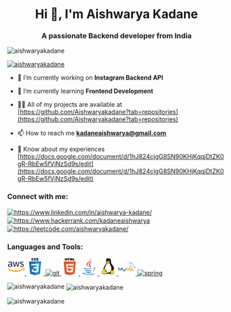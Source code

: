 <h1 align="center">Hi 👋, I'm Aishwarya Kadane</h1>
<h3 align="center">A passionate Backend developer from India</h3>

<p align="left"> <img src="https://komarev.com/ghpvc/?username=aishwaryakadane&label=Profile%20views&color=0e75b6&style=flat" alt="aishwaryakadane" /> </p>

<p align="left"> <a href="https://github.com/ryo-ma/github-profile-trophy"><img src="https://github-profile-trophy.vercel.app/?username=aishwaryakadane" alt="aishwaryakadane" /></a> </p>

- 🔭 I’m currently working on **Instagram Backend API**

- 🌱 I’m currently learning **Frontend Development**

- 👨‍💻 All of my projects are available at [https://github.com/Aishwaryakadane?tab=repositories](https://github.com/Aishwaryakadane?tab=repositories)

- 📫 How to reach me **kadaneaishwarya@gmail.com**
  
- 📄 Know about my experiences [https://docs.google.com/document/d/1hJ824cjgG8SN90KHjKqqjDtZK0gR-RbEw5fViNzSd9s/edit](https://docs.google.com/document/d/1hJ824cjgG8SN90KHjKqqjDtZK0gR-RbEw5fViNzSd9s/edit)

<h3 align="left">Connect with me:</h3>
<p align="left">
<a href="https://linkedin.com/in/https://www.linkedin.com/in/aishwarya-kadane/" target="blank"><img align="center" src="https://raw.githubusercontent.com/rahuldkjain/github-profile-readme-generator/master/src/images/icons/Social/linked-in-alt.svg" alt="https://www.linkedin.com/in/aishwarya-kadane/" height="30" width="40" /></a>
<a href="https://www.hackerrank.com/https://www.hackerrank.com/kadaneaishwarya" target="blank"><img align="center" src="https://raw.githubusercontent.com/rahuldkjain/github-profile-readme-generator/master/src/images/icons/Social/hackerrank.svg" alt="https://www.hackerrank.com/kadaneaishwarya" height="30" width="40" /></a>
<a href="https://www.leetcode.com/https://leetcode.com/aishwaryakadane/" target="blank"><img align="center" src="https://raw.githubusercontent.com/rahuldkjain/github-profile-readme-generator/master/src/images/icons/Social/leet-code.svg" alt="https://leetcode.com/aishwaryakadane/" height="30" width="40" /></a>
</p>

<h3 align="left">Languages and Tools:</h3>
<p align="left"> <a href="https://aws.amazon.com" target="_blank" rel="noreferrer"> <img src="https://raw.githubusercontent.com/devicons/devicon/master/icons/amazonwebservices/amazonwebservices-original-wordmark.svg" alt="aws" width="40" height="40"/> </a> <a href="https://www.w3schools.com/css/" target="_blank" rel="noreferrer"> <img src="https://raw.githubusercontent.com/devicons/devicon/master/icons/css3/css3-original-wordmark.svg" alt="css3" width="40" height="40"/> </a> <a href="https://git-scm.com/" target="_blank" rel="noreferrer"> <img src="https://www.vectorlogo.zone/logos/git-scm/git-scm-icon.svg" alt="git" width="40" height="40"/> </a> <a href="https://www.w3.org/html/" target="_blank" rel="noreferrer"> <img src="https://raw.githubusercontent.com/devicons/devicon/master/icons/html5/html5-original-wordmark.svg" alt="html5" width="40" height="40"/> </a> <a href="https://www.java.com" target="_blank" rel="noreferrer"> <img src="https://raw.githubusercontent.com/devicons/devicon/master/icons/java/java-original.svg" alt="java" width="40" height="40"/> </a> <a href="https://www.linux.org/" target="_blank" rel="noreferrer"> <img src="https://raw.githubusercontent.com/devicons/devicon/master/icons/linux/linux-original.svg" alt="linux" width="40" height="40"/> </a> <a href="https://www.mysql.com/" target="_blank" rel="noreferrer"> <img src="https://raw.githubusercontent.com/devicons/devicon/master/icons/mysql/mysql-original-wordmark.svg" alt="mysql" width="40" height="40"/> </a> <a href="https://spring.io/" target="_blank" rel="noreferrer"> <img src="https://www.vectorlogo.zone/logos/springio/springio-icon.svg" alt="spring" width="40" height="40"/> </a> </p>

<p><img align="left" src="https://github-readme-stats.vercel.app/api/top-langs?username=aishwaryakadane&show_icons=true&locale=en&layout=compact" alt="aishwaryakadane" /></p>

<p>&nbsp;<img align="center" src="https://github-readme-stats.vercel.app/api?username=aishwaryakadane&show_icons=true&locale=en" alt="aishwaryakadane" /></p>

<p><img align="center" src="https://github-readme-streak-stats.herokuapp.com/?user=aishwaryakadane&" alt="aishwaryakadane" /></p>
